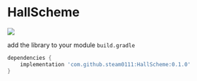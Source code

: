 # HallScheme

[![](https://jitpack.io/v/steam0111/HallScheme.svg)](https://jitpack.io/#steam0111/HallScheme)

add the library to your module `build.gradle`
```gradle
dependencies {
    implementation 'com.github.steam0111:HallScheme:0.1.0'
}
```
